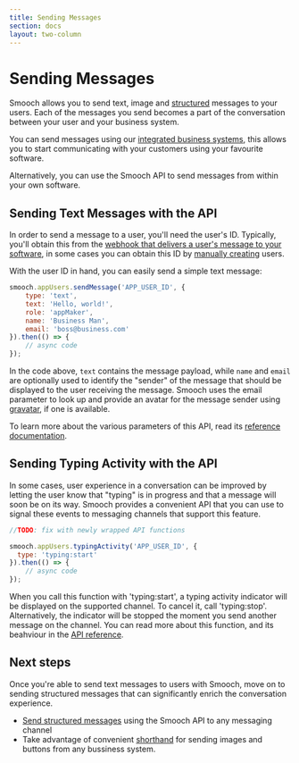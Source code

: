 ```yaml
---
title: Sending Messages
section: docs
layout: two-column
---
```


# Sending Messages

Smooch allows you to send text, image and [structured](/docs/structured-messages/) messages to your users. Each of the messages you send becomes a part of the conversation between your user and your business system.

You can send messages using our [integrated business systems](https://app.smooch.io/integrations/categories/business-systems), this allows you to start communicating with your customers using your favourite software.

Alternatively, you can use the Smooch API to send messages from within your own software.

## Sending Text Messages with the API

In order to send a message to a user, you'll need the user's ID. Typically, you'll obtain this from the [webhook that delivers a user's message to your software](/docs/receiving-messages), in some cases you can obtain this ID by [manually creating](/docs/creating-users) users.

With the user ID in hand, you can easily send a simple text message:

```javascript
smooch.appUsers.sendMessage('APP_USER_ID', {
    type: 'text',
    text: 'Hello, world!',
    role: 'appMaker',
    name: 'Business Man',
    email: 'boss@business.com'
}).then(() => {
    // async code
});
```

In the code above, `text` contains the message payload, while `name` and `email` are optionally used to identify the "sender" of the message that should be displayed to the user receiving the message. Smooch uses the email parameter to look up and provide an avatar for the message sender using [gravatar](http://gravatar.com), if one is available.

To learn more about the various parameters of this API, read its [reference documentation](http://docs.smooch.io/rest/#post-message).

## Sending Typing Activity with the API

In some cases, user experience in a conversation can be improved by letting the user know that "typing" is in progress and that a message will soon be on its way. Smooch provides a convenient API that you can use to signal these events to messaging channels that support this feature.

```javascript
//TODO: fix with newly wrapped API functions

smooch.appUsers.typingActivity('APP_USER_ID', {
  type: 'typing:start'
}).then(() => {
    // async code
});
```

When you call this function with 'typing:start', a typing activity indicator will be displayed on the supported channel. To cancel it, call 'typing:stop'. Alternatively, the indicator will be stopped the moment you send another message on the channel. You can read more about this function, and its beahviour in the [API reference](http://docs.smooch.io/rest/#typing-activity).

## Next steps

Once you're able to send text messages to users with Smooch, move on to sending structured messages that can significantly enrich the conversation experience.

 * [Send structured messages](/docs/structured-messages/) using the Smooch API to any messaging channel
 * Take advantage of convenient [shorthand](/docs/sending-images-and-buttons-shorthand) for sending images and buttons from any bussiness system.
